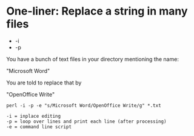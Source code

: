 # One-liner: Replace a string in many files

* -i
* -p

You have a bunch of text files in your directory mentioning the name:

"Microsoft Word"

You are told to replace that by

"OpenOffice Write"

```
perl -i -p -e "s/Microsoft Word/OpenOffice Write/g" *.txt
```

```
-i = inplace editing
-p = loop over lines and print each line (after processing)
-e = command line script
```


